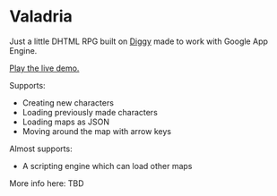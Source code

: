 # Valadria

Just a little DHTML RPG built on [Diggy](http://github.com/lostdecade/diggy) made to work with Google App Engine.

[Play the live demo.](http://playvaladria.appspot.com/)

Supports:

- Creating new characters
- Loading previously made characters
- Loading maps as JSON
- Moving around the map with arrow keys

Almost supports:

- A scripting engine which can load other maps

More info here: TBD

